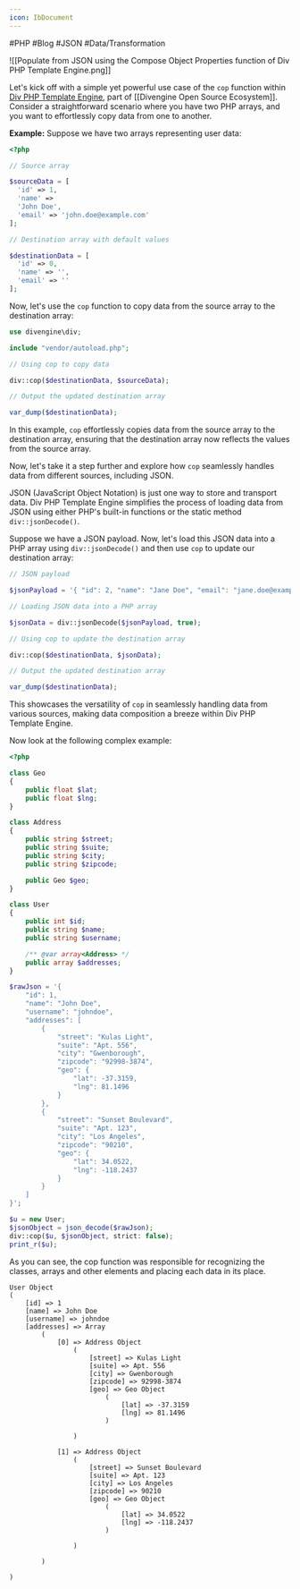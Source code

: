 ```yaml
---
icon: IbDocument
---
```

#PHP #Blog #JSON #Data/Transformation 

​![[Populate from JSON using the  Compose Object Properties function  of Div PHP Template Engine.png]]

Let's kick off with a simple yet powerful use case of the `cop` function within [Div PHP Template Engine](https://divengine.org/documentation/div-php-template-engine/div-php-template-engine.html), part of [[Divengine Open Source Ecosystem]]. Consider a straightforward scenario where you have two PHP arrays, and you want to effortlessly copy data from one to another.

**Example:** Suppose we have two arrays representing user data:

```php
<?php

// Source array

$sourceData = [
  'id' => 1, 
  'name' => 
  'John Doe',
  'email' => 'john.doe@example.com'
];

// Destination array with default values

$destinationData = [ 
  'id' => 0, 
  'name' => '', 
  'email' => ''
];
```

Now, let's use the `cop` function to copy data from the source array to the destination array:

```php
use divengine\div;

include "vendor/autoload.php";

// Using cop to copy data

div::cop($destinationData, $sourceData);

// Output the updated destination array

var_dump($destinationData);
```

In this example, `cop` effortlessly copies data from the source array to the destination array, ensuring that the destination array now reflects the values from the source array.

Now, let's take it a step further and explore how `cop` seamlessly handles data from different sources, including JSON.

JSON (JavaScript Object Notation) is just one way to store and transport data. Div PHP Template Engine simplifies the process of loading data from JSON using either PHP's built-in functions or the static method `div::jsonDecode()`.

Suppose we have a JSON payload. Now, let's load this JSON data into a PHP array using `div::jsonDecode()` and then use `cop` to update our destination array:

```php
// JSON payload

$jsonPayload = '{ "id": 2, "name": "Jane Doe", "email": "jane.doe@example.com" }';

// Loading JSON data into a PHP array

$jsonData = div::jsonDecode($jsonPayload, true);

// Using cop to update the destination array

div::cop($destinationData, $jsonData);

// Output the updated destination array

var_dump($destinationData);
```

This showcases the versatility of `cop` in seamlessly handling data from various sources, making data composition a breeze within Div PHP Template Engine.

Now look at the following complex example:

```php
<?php

class Geo
{
    public float $lat;
    public float $lng;
}

class Address
{
    public string $street;
    public string $suite;
    public string $city;
    public string $zipcode;

    public Geo $geo;
}

class User
{
    public int $id;
    public string $name;
    public string $username;

    /** @var array<Address> */
    public array $addresses;
}

$rawJson = '{
	"id": 1,
	"name": "John Doe",
	"username": "johndoe",
	"addresses": [
		{
			"street": "Kulas Light",
			"suite": "Apt. 556",
			"city": "Gwenborough",
			"zipcode": "92998-3874",
			"geo": {
				"lat": -37.3159,
				"lng": 81.1496
			}
		},
		{
			"street": "Sunset Boulevard",
			"suite": "Apt. 123",
			"city": "Los Angeles",
			"zipcode": "90210",
			"geo": {
				"lat": 34.0522,
				"lng": -118.2437
			}
		}
	]
}';

$u = new User;
$jsonObject = json_decode($rawJson);
div::cop($u, $jsonObject, strict: false);
print_r($u);
```

As you can see, the cop function was responsible for recognizing the classes, arrays and other elements and placing each data in its place.

```
User Object
(
    [id] => 1
    [name] => John Doe
    [username] => johndoe
    [addresses] => Array
        (
            [0] => Address Object
                (
                    [street] => Kulas Light
                    [suite] => Apt. 556
                    [city] => Gwenborough
                    [zipcode] => 92998-3874
                    [geo] => Geo Object
                        (
                            [lat] => -37.3159
                            [lng] => 81.1496
                        )

                )

            [1] => Address Object
                (
                    [street] => Sunset Boulevard
                    [suite] => Apt. 123
                    [city] => Los Angeles
                    [zipcode] => 90210
                    [geo] => Geo Object
                        (
                            [lat] => 34.0522
                            [lng] => -118.2437
                        )

                )

        )

)
```



​